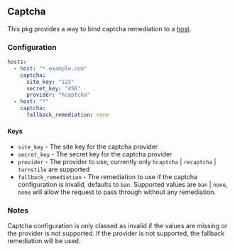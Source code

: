 ## Captcha

This pkg provides a way to bind captcha remediation to a [host](../host/README.md).

### Configuration

```yaml
hosts:
  - host: "*.example.com"
    captcha:
      site_key: "123"
      secret_key: "456"
      provider: "hcaptcha"
  - host: "*"
    captcha:
      fallback_remediation: none
```

#### Keys

- `site_key` - The site key for the captcha provider
- `secret_key` - The secret key for the captcha provider
- `provider` - The provider to use, currently only `hcaptcha` | `recaptcha` | `turnstile` are supported
- `fallback_remediation` - The remediation to use if the captcha configuration is invalid, defaults to `ban`. Supported values are `ban` | `none`, `none` will allow the request to pass through without any remediation.

### Notes

Captcha configuration is only classed as invalid if the values are missing or the provider is not supported. If the provider is not supported, the fallback remediation will be used.
